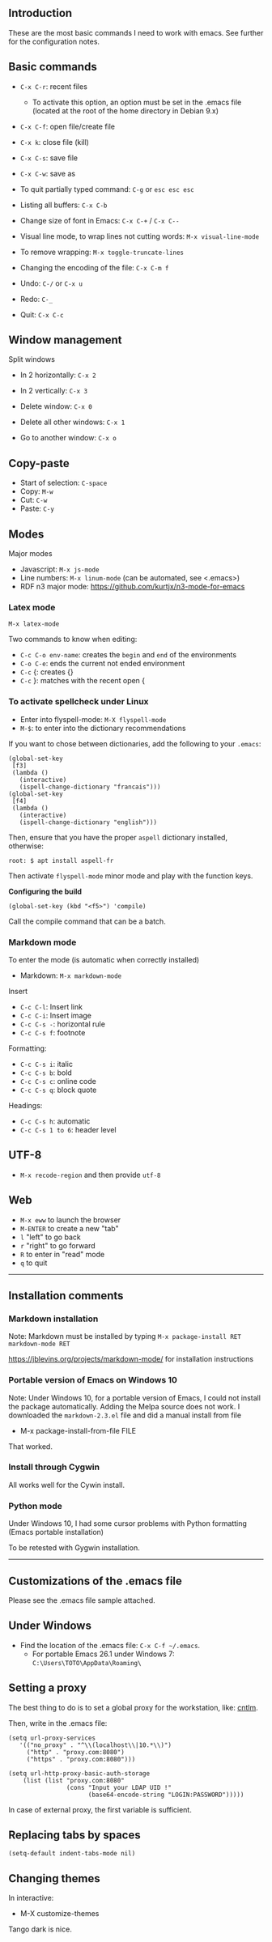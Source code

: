 ## Introduction

These are the most basic commands I need to work with emacs. See further for the configuration notes.

## Basic commands

  * `C-x C-r`: recent files
	* To activate this option, an option must be set in the .emacs file (located at the root of the home directory in Debian 9.x)
  * `C-x C-f`: open file/create file
  * `C-x k`: close file (kill)
  * `C-x C-s`: save file
  * `C-x C-w`: save as

  * To quit partially typed command: `C-g` or `esc esc esc`
  * Listing all buffers: `C-x C-b`
  * Change size of font in Emacs: `C-x C-+` / `C-x C--`
  
  * Visual line mode, to wrap lines not cutting words: `M-x visual-line-mode`
  * To remove wrapping: `M-x toggle-truncate-lines`
  
  * Changing the encoding of the file: `C-x C-m f`
  
  * Undo: `C-/` or `C-x u`
  * Redo: `C-_`

  * Quit: `C-x C-c`

## Window management

Split windows

  * In 2 horizontally: `C-x 2`
  * In 2 vertically: `C-x 3`

  * Delete window: `C-x 0`
  * Delete all other windows: `C-x 1`

  * Go to another window: `C-x o`

## Copy-paste

  * Start of selection: `C-space`
  * Copy: `M-w`
  * Cut: `C-w`
  * Paste: `C-y`

## Modes

Major modes

  * Javascript: `M-x js-mode`
  * Line numbers: `M-x linum-mode` (can be automated, see <.emacs>)
  * RDF n3 major mode: https://github.com/kurtjx/n3-mode-for-emacs

### Latex mode

```
M-x latex-mode
```

Two commands to know when editing:

  * `C-c C-o env-name`: creates the `begin` and `end` of the environments
  * `C-o C-e`: ends the current not ended environment
  * `C-c` {: creates {}
  * `C-c` }: matches with the recent open {

### To activate spellcheck under Linux

  * Enter into flyspell-mode: `M-X flyspell-mode`
  * `M-$`: to enter into the dictionary recommendations

If you want to chose between dictionaries, add the following to your `.emacs`:

```
(global-set-key
 [f3]
 (lambda ()
   (interactive)
   (ispell-change-dictionary "francais")))
(global-set-key
 [f4]
 (lambda ()
   (interactive)
   (ispell-change-dictionary "english")))
```

Then, ensure that you have the proper `aspell` dictionary installed, otherwise:

```
root: $ apt install aspell-fr
```

Then activate `flyspell-mode` minor mode and play with the function keys.

**Configuring the build**

```
(global-set-key (kbd "<f5>") 'compile)
```

Call the compile command that can be a batch.

### Markdown mode

To enter the mode (is automatic when correctly installed)

  * Markdown: `M-x markdown-mode`
  
Insert

  * `C-c C-l`: Insert link
  * `C-c C-i`: Insert image
  * `C-c C-s -`: horizontal rule
  * `C-c C-s f`: footnote

Formatting:

  * `C-c C-s i`: italic
  * `C-c C-s b`: bold
  * `C-c C-s c`: online code
  * `C-c C-s q`: block quote
  
Headings:

  * `C-c C-s h`: automatic
  * `C-c C-s 1 to 6`: header level

## UTF-8

  * `M-x recode-region` and then provide `utf-8`

## Web

  * `M-x eww` to launch the browser
  * `M-ENTER` to create a new "tab"
  * `l` "left" to go back
  * `r` "right" to go forward
  * `R` to enter in "read" mode
  * `q` to quit

-------------------------------------------------------------------------------

## Installation comments

### Markdown installation

Note: Markdown must be installed by typing `M-x package-install RET markdown-mode RET`

https://jblevins.org/projects/markdown-mode/ for installation instructions

### Portable version of Emacs on Windows 10

Note: Under Windows 10, for a portable version of Emacs, I could not install the package automatically. Adding the Melpa source does not work. I downloaded the `markdown-2.3.el` file and did a manual install from file

  * M-x package-install-from-file FILE
  
That worked.

### Install through Cygwin

All works well for the Cywin install.

### Python mode

Under Windows 10, I had some cursor problems with Python formatting (Emacs portable installation)

To be retested with Gygwin installation.

-------------------------------------------------------------------------------

## Customizations of the .emacs file

Please see the .emacs file sample attached.

## Under Windows

  * Find the location of the .emacs file: `C-x C-f ~/.emacs`.
    * For portable Emacs 26.1 under Windows 7: `C:\Users\TOTO\AppData\Roaming\`

## Setting a proxy

The best thing to do is to set a global proxy for the workstation, like: [cntlm](http://cntlm.sourceforge.net/).

Then, write in the .emacs file:

```
(setq url-proxy-services
   '(("no_proxy" . "^\\(localhost\\|10.*\\)")
     ("http" . "proxy.com:8080")
     ("https" . "proxy.com:8080")))

(setq url-http-proxy-basic-auth-storage
    (list (list "proxy.com:8080"
                (cons "Input your LDAP UID !"
                      (base64-encode-string "LOGIN:PASSWORD")))))
```

In case of external proxy, the first variable is sufficient.

## Replacing tabs by spaces

```
(setq-default indent-tabs-mode nil)
```

## Changing themes

In interactive:

  * M-X customize-themes
  
Tango dark is nice.



